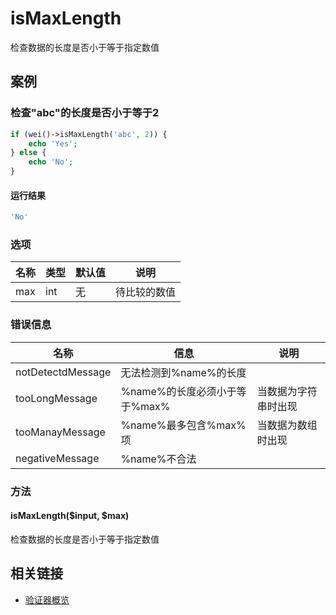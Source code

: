 isMaxLength
===========

检查数据的长度是否小于等于指定数值

案例
----

### 检查"abc"的长度是否小于等于2

```php
if (wei()->isMaxLength('abc', 2)) {
    echo 'Yes';
} else {
    echo 'No';
}
```

#### 运行结果

```php
'No'
```

### 选项

名称              | 类型    | 默认值                             | 说明                 |
------------------|---------|------------------------------------|----------------------|
max               | int     | 无                                 | 待比较的数值         |

### 错误信息

名称                   | 信息                               | 说明
-----------------------|------------------------------------|------
notDetectdMessage      | 无法检测到%name%的长度             |
tooLongMessage         | %name%的长度必须小于等于%max%      | 当数据为字符串时出现
tooManayMessage        | %name%最多包含%max%项              | 当数据为数组时出现
negativeMessage        | %name%不合法                       |

### 方法

#### isMaxLength($input, $max)
检查数据的长度是否小于等于指定数值

相关链接
--------

* [验证器概览](../book/validators.md)